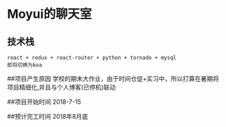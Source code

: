 # Moyui的聊天室

## 技术栈

```
react + redux + react-router + python + tornado + mysql
即将切换为koa
```

##项目产生原因
    学校的期末大作业，由于时间仓促+实习中，所以打算在暑期将项目精细化,并且与个人博客(已停机)联动

##项目开始时间
    2018-7-15

##预计完工时间
    2018年8月底
